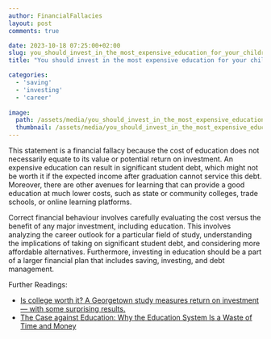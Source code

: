 ```yaml
---
author: FinancialFallacies
layout: post
comments: true

date: 2023-10-18 07:25:00+02:00  
slug: you_should_invest_in_the_most_expensive_education_for_your_children
title: "You should invest in the most expensive education for your children."

categories:
  - 'saving'
  - 'investing'
  - 'career'
  
image:
  path: /assets/media/you_should_invest_in_the_most_expensive_education_for_your_children.jpg
  thumbnail: /assets/media/you_should_invest_in_the_most_expensive_education_for_your_children.jpg
---
```


This statement is a financial fallacy because the cost of education does not necessarily equate to its value or potential return on investment. An expensive education can result in significant student debt, which might not be worth it if the expected income after graduation cannot service this debt. Moreover, there are other avenues for learning that can provide a good education at much lower costs, such as state or community colleges, trade schools, or online learning platforms.

Correct financial behaviour involves carefully evaluating the cost versus the benefit of any major investment, including education. This involves analyzing the career outlook for a particular field of study, understanding the implications of taking on significant student debt, and considering more affordable alternatives. Furthermore, investing in education should be a part of a larger financial plan that includes saving, investing, and debt management.

Further Readings: 
- [Is college worth it? A Georgetown study measures return on investment — with some surprising results.](https://www.washingtonpost.com/education/2019/11/14/is-college-worth-it-georgetown-study-measures-return-investment-with-some-surprising-results)
- [The Case against Education: Why the Education System Is a Waste of Time and Money](https://www.amazon.com/Case-against-Education-System-Waste/dp/0691174652)

